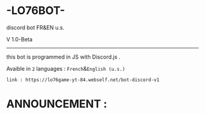# -LO76BOT-

discord bot FR&EN u.s.

V 1.0-Beta

- - - - - - - - - - - - -
this bot is programmed in JS with Discord.js .

Avaible in `2` languages : `French`&`English (u.s.)`

`link : https://lo76game-yt-84.webself.net/bot-discord-v1`
# ANNOUNCEMENT :

